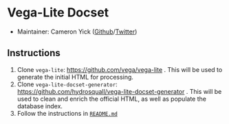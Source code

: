 
# Vega-Lite Docset

* Maintainer: Cameron Yick ([Github][github]/[Twitter][twitter])

## Instructions

1. Clone `vega-lite`: https://github.com/vega/vega-lite . This will be used to generate the initial HTML for processing.
2. Clone `vega-lite-docset-generator`:  https://github.com/hydrosquall/vega-lite-docset-generator . This will be used to clean and enrich the official HTML, as well as populate the database index.
3. Follow the instructions in [`README.md`](https://github.com/hydrosquall/vega-lite-docset-generator/blob/main/README.md)

[github]: https://github.com/hydrosquall
[twitter]: https://twitter.com/hydrosquall
